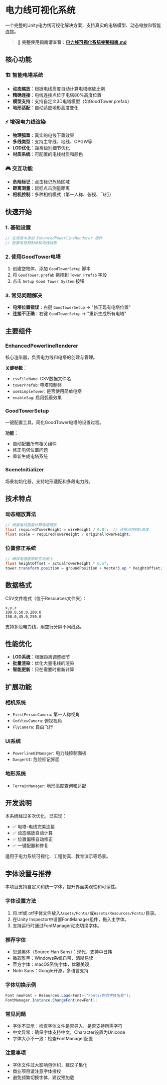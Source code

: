 # 电力线可视化系统

一个完整的Unity电力线可视化解决方案，支持真实的电塔模型、动态缩放和智能连接。

> 📖 **完整使用指南请查看：[电力线可视化系统完整指南.md](../电力线可视化系统完整指南.md)**

## 核心功能

### 🏗️ 智能电塔系统
- **动态缩放**：根据电线高度自动计算电塔缩放比例
- **精确连接**：电线连接点位于电塔80%高度位置
- **模型支持**：支持自定义3D电塔模型（如GoodTower.prefab）
- **地形适配**：自动适应地形高度变化

### ⚡ 增强电力线渲染
- **物理弧垂**：真实的电线下垂效果
- **多线类型**：支持主导线、地线、OPGW等
- **LOD优化**：距离级别细节优化
- **材质系统**：可配置的电线材质和颜色

### 🎮 交互功能
- **危险标记**：点击标记危险区域
- **距离测量**：鼠标点击测量距离
- **相机控制**：多种相机模式（第一人称、俯视、飞行）

## 快速开始

### 1. 基础设置
```csharp
// 在场景中添加 EnhancedPowerlineRenderer 组件
// 配置电塔预制体和电线材质
```

### 2. 使用GoodTower电塔
1. 创建空物体，添加 `GoodTowerSetup` 脚本
2. 将 `GoodTower.prefab` 拖拽到 `Tower Prefab` 字段
3. 点击 `Setup Good Tower System` 按钮

### 3. 常见问题解决
- **电塔位置错误**：右键 `GoodTowerSetup` → "修正现有电塔位置"
- **连接不正确**：右键 `GoodTowerSetup` → "重新生成所有电塔"

## 主要组件

### EnhancedPowerlineRenderer
核心渲染器，负责电力线和电塔的创建与管理。

**关键参数**：
- `csvFileName`: CSV数据文件名
- `towerPrefab`: 电塔预制体
- `useSimpleTower`: 是否使用简单电塔
- `enableSag`: 启用弧垂效果

### GoodTowerSetup
一键配置工具，简化GoodTower电塔的设置过程。

**功能**：
- 自动配置所有相关组件
- 修正电塔位置问题
- 重新生成电塔系统

### SceneInitializer
场景初始化器，支持地形适配和多段电力线。

## 技术特点

### 动态缩放算法
```csharp
// 根据电线高度计算电塔缩放
float requiredTowerHeight = wireHeight / 0.8f;  // 连接点在80%高度
float scale = requiredTowerHeight / originalTowerHeight;
```

### 位置修正系统
```csharp
// 确保电塔底部贴在地面上
float heightOffset = actualTowerHeight * 0.5f;
tower.transform.position = groundPosition + Vector3.up * heightOffset;
```

## 数据格式

CSV文件格式（位于Resources文件夹）：
```
x,y,z
100.0,50.0,200.0
150.0,45.0,250.0
```

支持多段电力线，用空行分隔不同线路。

## 性能优化

- **LOD系统**：根据距离调整细节
- **批量渲染**：优化大量电线的渲染
- **智能更新**：只在需要时重新计算

## 扩展功能

### 相机系统
- `FirstPersonCamera`: 第一人称视角
- `GodViewCamera`: 俯视视角  
- `FlyCamera`: 自由飞行

### UI系统
- `PowerlineUIManager`: 电力线控制面板
- `DangerUI`: 危险标记界面

### 地形系统
- `TerrainManager`: 地形高度查询和适配

## 开发说明

本系统经过多次优化，已实现：
- ✅ 电塔-电线完美连接
- ✅ 动态缩放自动计算
- ✅ 位置偏移自动修正
- ✅ 一键配置和修复

适用于电力系统可视化、工程仿真、教育演示等场景。

## 字体设置与推荐

本项目支持自定义和统一字体，提升界面美观性和可读性。

### 字体设置方法
1. 将.ttf或.otf字体文件放入`Assets/Fonts/`或`Assets/Resources/Fonts/`目录。
2. 在Unity Inspector中设置FontManager组件，拖入主字体。
3. 支持运行时通过FontManager动态切换字体。

### 推荐字体
- 思源黑体（Source Han Sans）：现代、支持中日韩
- 微软雅黑：Windows系统自带，清晰易读
- 苹方字体：macOS系统字体，优雅美观
- Noto Sans：Google开源，多语言支持

### 字体切换示例
```csharp
Font newFont = Resources.Load<Font>("Fonts/你的字体名称");
FontManager.Instance.ChangeFont(newFont);
```

### 常见问题
- 字体不显示：检查字体文件是否导入、是否支持所需字符
- 中文异常：确保字体支持中文，Character设置为Unicode
- 字体大小不一致：检查FontManager配置

### 注意事项
- 字体文件过大影响包体积，建议子集化
- 商业项目请注意字体授权
- 避免频繁切换字体，建议预加载
